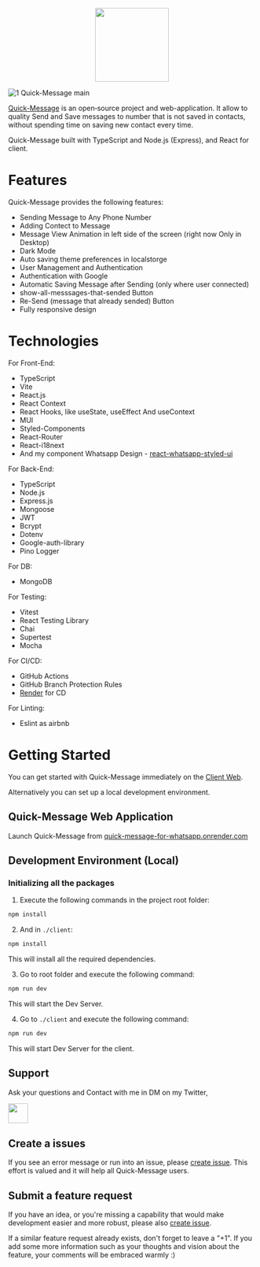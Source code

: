 <p align="center">
<img width="150" src="https://res.cloudinary.com/dmjmaixrd/image/upload/v1665146733/logo_kjmfmr.png">
</p>

</div>

![1  Quick-Message main](https://res.cloudinary.com/dmjmaixrd/image/upload/v1666540531/home-page_suvdyt.png)

[Quick-Message](https://quick-message-for-whatsapp.onrender.com/) is an open‑source project and web-application. It allow to quality Send and Save messages to number that is not saved in contacts, without spending time on saving new contact every time.

Quick-Message built with TypeScript and Node.js (Express), and React for client.

# Features

Quick-Message provides the following features:

- Sending Message to Any Phone Number
- Adding Contect to Message
- Message View Animation in left side of the screen (right now Only in Desktop)
- Dark Mode
- Auto saving theme preferences in localstorge
- User Management and Authentication
- Authentication with Google
- Automatic Saving Message after Sending (only where user connected)
- show-all-messsages-that-sended Button
- Re-Send (message that already sended) Button
- Fully responsive design

# Technologies

For Front-End:

- TypeScript
- Vite
- React.js
- React Context
- React Hooks, like useState, useEffect And useContext
- MUI
- Styled-Components
- React-Router
- React-i18next
- And my component Whatsapp Design - [react-whatsapp-styled-ui](https://github.com/AviadSofer/react-whatsapp-styled-ui)

For Back-End:

- TypeScript
- Node.js
- Express.js
- Mongoose
- JWT
- Bcrypt
- Dotenv
- Google-auth-library
- Pino Logger

For DB:

- MongoDB

For Testing:

- Vitest
- React Testing Library
- Chai
- Supertest
- Mocha

For CI/CD:

- GitHub Actions
- GitHub Branch Protection Rules
- [Render](https://render.com/) for CD

For Linting:

- Eslint as airbnb

# Getting Started

You can get started with Quick-Message immediately on the [Client Web](https://quick-message-for-whatsapp.onrender.com/).

Alternatively you can set up a local development environment.

## Quick-Message Web Application

Launch Quick-Message from [quick-message-for-whatsapp.onrender.com](https://quick-message-for-whatsapp.onrender.com/)

## Development Environment (Local)

### Initializing all the packages

1. Execute the following commands in the project root folder:

```jsx
npm install
```

2. And in `./client`:

```jsx
npm install
```

This will install all the required dependencies.

3. Go to root folder and execute the following command:

```jsx
npm run dev
```

This will start the Dev Server.

4. Go to `./client` and execute the following command:

```jsx
npm run dev
```

This will start Dev Server for the client.

## Support

Ask your questions and Contact with me in DM on my Twitter,

<a href="https://twitter.com/AviadSofer"><img width="40" src="https://upload.wikimedia.org/wikipedia/commons/thumb/4/4f/Twitter-logo.svg/640px-Twitter-logo.svg.png" /></a>

## Create a issues

If you see an error message or run into an issue, please [create issue](https://github.com/AviadSofer/quick-message-for-whatsapp/issues/new). This effort is valued and it will help all Quick-Message users.

## Submit a feature request

If you have an idea, or you're missing a capability that would make development easier and more robust, please also [create issue](https://github.com/AviadSofer/quick-message-for-whatsapp/issues/new).

If a similar feature request already exists, don't forget to leave a "+1".
If you add some more information such as your thoughts and vision about the feature, your comments will be embraced warmly :)
